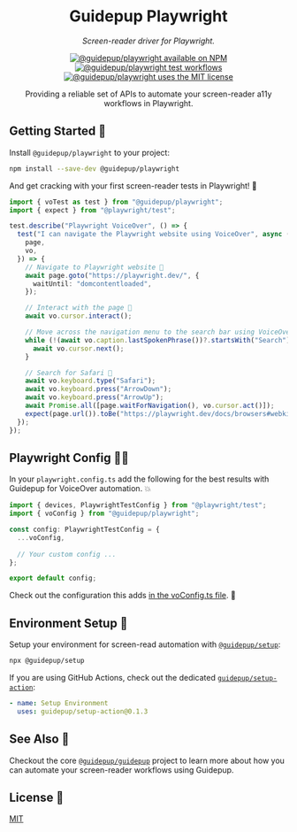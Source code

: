 <h1 align="center">Guidepup Playwright</h1>
<p align="center">
  <i>Screen-reader driver for Playwright.</i>
</p>
<p align="center">
  <a href="https://www.npmjs.com/package/@guidepup/playwright"><img alt="@guidepup/playwright available on NPM" src="https://img.shields.io/npm/v/@guidepup/playwright" /></a>
  <a href="https://github.com/guidepup/guidepup-playwright/actions/workflows/test.yml"><img alt="@guidepup/playwright test workflows" src="https://github.com/guidepup/guidepup-playwright/workflows/Test/badge.svg" /></a>
  <a href="https://github.com/guidepup/guidepup-playwright/blob/main/LICENSE"><img alt="@guidepup/playwright uses the MIT license" src="https://img.shields.io/github/license/guidepup/guidepup-playwright" /></a>
</p>
<p align="center">
  Providing a reliable set of APIs to automate your screen-reader a11y workflows in Playwright.
</p>

## Getting Started 🦮

Install `@guidepup/playwright` to your project:

```bash
npm install --save-dev @guidepup/playwright
```

And get cracking with your first screen-reader tests in Playwright! 🚀

```ts
import { voTest as test } from "@guidepup/playwright";
import { expect } from "@playwright/test";

test.describe("Playwright VoiceOver", () => {
  test("I can navigate the Playwright website using VoiceOver", async ({
    page,
    vo,
  }) => {
    // Navigate to Playwright website 🎉
    await page.goto("https://playwright.dev/", {
      waitUntil: "domcontentloaded",
    });

    // Interact with the page 🙌
    await vo.cursor.interact();

    // Move across the navigation menu to the search bar using VoiceOver 🔎
    while (!(await vo.caption.lastSpokenPhrase())?.startsWith("Search")) {
      await vo.cursor.next();
    }

    // Search for Safari 👀
    await vo.keyboard.type("Safari");
    await vo.keyboard.press("ArrowDown");
    await vo.keyboard.press("ArrowUp");
    await Promise.all([page.waitForNavigation(), vo.cursor.act()]);
    expect(page.url()).toBe("https://playwright.dev/docs/browsers#webkit");
  });
});
```

## Playwright Config 🐕‍🦺

In your `playwright.config.ts` add the following for the best results with
Guidepup for VoiceOver automation. 💥

```ts
import { devices, PlaywrightTestConfig } from "@playwright/test";
import { voConfig } from "@guidepup/playwright";

const config: PlaywrightTestConfig = {
  ...voConfig,
  
  // Your custom config ...
};

export default config;
```

Check out the configuration this adds [in the voConfig.ts file](./src/voConfig.ts). 👀

## Environment Setup 🐾

Setup your environment for screen-read automation with [`@guidepup/setup`](https://github.com/guidepup/setup):

```bash
npx @guidepup/setup
```

If you are using GitHub Actions, check out the dedicated [`guidepup/setup-action`](https://github.com/marketplace/actions/guidepup-setup):

```yaml
- name: Setup Environment
  uses: guidepup/setup-action@0.1.3
```

## See Also 🐶

Checkout the core [`@guidepup/guidepup`](https://github.com/guidepup/guidepup)
project to learn more about how you can automate your screen-reader workflows
using Guidepup.

## License 🐩

[MIT](https://github.com/guidepup/guidepup/blob/main/LICENSE)
